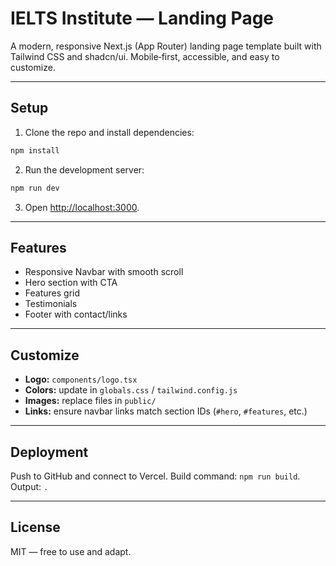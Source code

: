# IELTS Institute — Landing Page

A modern, responsive Next.js (App Router) landing page template built with Tailwind CSS and shadcn/ui. Mobile‑first, accessible, and easy to customize.

---

## Setup

1. Clone the repo and install dependencies:

```bash
npm install
```

2. Run the development server:

```bash
npm run dev
```

3. Open [http://localhost:3000](http://localhost:3000).

---

## Features

* Responsive Navbar with smooth scroll
* Hero section with CTA
* Features grid
* Testimonials
* Footer with contact/links

---

## Customize

* **Logo:** `components/logo.tsx`
* **Colors:** update in `globals.css` / `tailwind.config.js`
* **Images:** replace files in `public/`
* **Links:** ensure navbar links match section IDs (`#hero`, `#features`, etc.)

---

## Deployment

Push to GitHub and connect to Vercel. Build command: `npm run build`. Output: `.`

---

## License

MIT — free to use and adapt.
